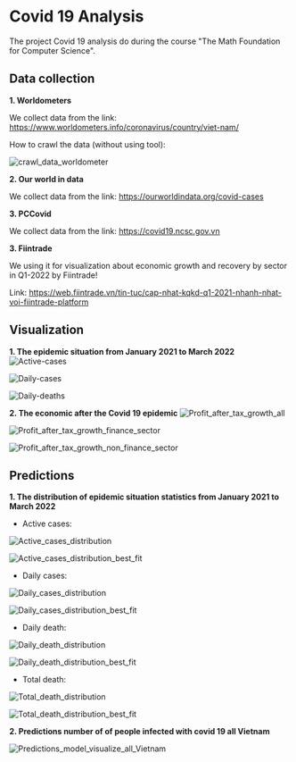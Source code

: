 # Covid 19 Analysis

The project Covid 19 analysis do during the course "The Math Foundation for Computer Science".

## Data collection
**1. Worldometers**

We collect data from the link: https://www.worldometers.info/coronavirus/country/viet-nam/

How to crawl the data (without using tool):

![crawl_data_worldometer](https://github.com/khanhhungvu1508/Covid19-Analysis/assets/69689114/15dac7c0-5e6c-4dc6-9331-1b5707c9f0c9)

**2. Our world in data**

We collect data from the link: https://ourworldindata.org/covid-cases

**3. PCCovid**

We collect data from the link: https://covid19.ncsc.gov.vn

**3. Fiintrade**

We using it for visualization about economic growth and recovery by sector in Q1-2022 by Fiintrade!

Link: https://web.fiintrade.vn/tin-tuc/cap-nhat-kqkd-q1-2021-nhanh-nhat-voi-fiintrade-platform

## Visualization
**1. The epidemic situation from January 2021 to March 2022**
![Active-cases](https://github.com/khanhhungvu1508/Covid19-Analysis/assets/69689114/26e2a715-3827-47ab-82a1-23fd9e52e814)

![Daily-cases](https://github.com/khanhhungvu1508/Covid19-Analysis/assets/69689114/5caaceb0-8f0d-49de-b912-558dd4a599fa)

![Daily-deaths](https://github.com/khanhhungvu1508/Covid19-Analysis/assets/69689114/d988416c-b716-4390-aaac-20c2ea99776c)

**2. The economic after the Covid 19 epidemic**
![Profit_after_tax_growth_all](https://github.com/khanhhungvu1508/Covid19-Analysis/assets/69689114/b00b7a15-4db6-44d4-845c-57b439016c90)

![Profit_after_tax_growth_finance_sector](https://github.com/khanhhungvu1508/Covid19-Analysis/assets/69689114/b2770d20-373a-4c0d-98f9-9d880992ee0c)

![Profit_after_tax_growth_non_finance_sector](https://github.com/khanhhungvu1508/Covid19-Analysis/assets/69689114/5b4fd032-dd9e-46b0-af47-3716e2594cc0)

## Predictions
**1. The distribution of epidemic situation statistics from January 2021 to March 2022**

* Active cases:

![Active_cases_distribution](https://github.com/khanhhungvu1508/Covid19-Analysis/assets/69689114/4ecdfd81-6269-4c7c-b5fc-f56056f2475a)

![Active_cases_distribution_best_fit](https://github.com/khanhhungvu1508/Covid19-Analysis/assets/69689114/f047e7a3-0b02-4634-8ce1-f0de129c7e40)

* Daily cases:

![Daily_cases_distribution](https://github.com/khanhhungvu1508/Covid19-Analysis/assets/69689114/5706b7cf-6239-43ef-adc0-dad64393a8b8)

![Daily_cases_distribution_best_fit](https://github.com/khanhhungvu1508/Covid19-Analysis/assets/69689114/ee49397a-7f52-4285-a447-fa93fd214f40)

* Daily death:

![Daily_death_distribution](https://github.com/khanhhungvu1508/Covid19-Analysis/assets/69689114/8176d6c8-cb74-490c-ab8e-5e49b08d509b)

![Daily_death_distribution_best_fit](https://github.com/khanhhungvu1508/Covid19-Analysis/assets/69689114/e478a3e6-d807-4e73-a7be-ee4c18b4dc86)

* Total death:

![Total_death_distribution](https://github.com/khanhhungvu1508/Covid19-Analysis/assets/69689114/e67b16e1-2f06-4735-94c4-0b47007b4822)

![Total_death_distribution_best_fit](https://github.com/khanhhungvu1508/Covid19-Analysis/assets/69689114/c51c9c76-479d-4b5c-beb3-62c557b48f1e)

**2. Predictions number of of people infected with covid 19 all Vietnam**

![Predictions_model_visualize_all_Vietnam](https://github.com/khanhhungvu1508/Covid19-Analysis/assets/69689114/5ccbe597-eb2c-4d97-8cc4-0f66bfcd935c)




